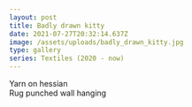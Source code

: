 ```yaml
---
layout: post
title: Badly drawn kitty
date: 2021-07-27T20:32:14.637Z
image: /assets/uploads/badly_drawn_kitty.jpg
type: gallery
series: Textiles (2020 - now)
---
```

Yarn on hessian\
Rug punched wall hanging